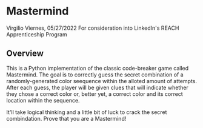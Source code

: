 # Mastermind
Virgilio Viernes, 05/27/2022
For consideration into LinkedIn's REACH Apprenticeship Program


## Overview
This is a Python implementation of the classic code-breaker game called Mastermind. The goal is to correctly guess the secret combination of a
randomly-generated color seequence within the alloted amount of attempts. After each guess, the player will be given clues that will indicate whether 
they chose a correct color or, better yet, a correct color and its correct location within the sequence. 

It'll take logical thinking and a little bit of luck to crack the secret combindation. Prove that you are a Mastermind!
